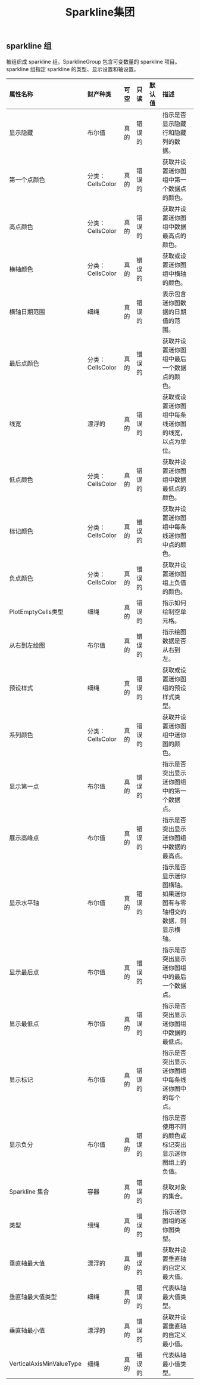 ﻿---
title: Sparkline集团
second_title: Aspose.Cells Cloud Documen
type: docs
url: /zh/specification/model/sparklinegroup/
description: Aspose.Cells 云模型规范：SparklineGroup。轻松处理 Excel 和其他电子表格文档，具有打开、生成、编辑、拆分、合并、比较和转换等功能
kwords: Excel, Office, 电子表格, Cloud REST API, SparklineGroup
weight: 50
---
## **sparkline 组**

被组织成 sparkline 组。SparklineGroup 包含可变数量的 sparkline 项目。sparkline 组指定 sparkline 的类型、显示设置和轴设置。

|属性名称|财产种类|可空|只读|默认值|描述|
|:- |:- |:- |:- |:- |:- |
|显示隐藏|布尔值|真的|错误的||指示是否显示隐藏行和隐藏列的数据。|
|第一个点颜色|分类：CellsColor|真的|错误的||获取并设置迷你图组中第一个数据点的颜色。|
|高点颜色|分类：CellsColor|真的|错误的||获取并设置迷你图组中数据最高点的颜色。|
|横轴颜色|分类：CellsColor|真的|错误的||获取或设置迷你图组中横轴的颜色。|
|横轴日期范围|细绳|真的|错误的||表示包含迷你图数据的日期值的范围。|
|最后点颜色|分类：CellsColor|真的|错误的||获取并设置迷你图组中最后一个数据点的颜色。|
|线宽|漂浮的|真的|错误的||获取或设置迷你图组中每条线迷你图的线宽，以点为单位。|
|低点颜色|分类：CellsColor|真的|错误的||获取并设置迷你图组中数据最低点的颜色。|
|标记颜色|分类：CellsColor|真的|错误的||获取并设置迷你图组中每条线迷你图中点的颜色。|
|负点颜色|分类：CellsColor|真的|错误的||获取并设置迷你图组上负值的颜色。|
| PlotEmptyCells类型|细绳|真的|错误的||指示如何绘制空单元格。|
|从右到左绘图|布尔值|真的|错误的||指示绘图数据是否从右到左。|
|预设样式|细绳|真的|错误的||获取或设置迷你图组的预设样式类型。|
|系列颜色|分类：CellsColor|真的|错误的||获取并设置迷你图组中迷你图的颜色。|
|显示第一点|布尔值|真的|错误的||指示是否突出显示迷你图组中的第一个数据点。|
|展示高峰点|布尔值|真的|错误的||指示是否突出显示迷你图组中数据的最高点。|
|显示水平轴|布尔值|真的|错误的||指示是否显示迷你图横轴。如果迷你图有与零轴相交的数据，则显示横轴。|
|显示最后点|布尔值|真的|错误的||指示是否突出显示迷你图组中的最后一个数据点。|
|显示最低点|布尔值|真的|错误的||指示是否突出显示迷你图组中数据的最低点。|
|显示标记|布尔值|真的|错误的||指示是否突出显示迷你图组中每条线迷你图中的每个点。|
|显示负分|布尔值|真的|错误的||指示是否使用不同的颜色或标记突出显示迷你图组上的负值。|
| Sparkline 集合|容器|真的|错误的||获取对象的集合。|
|类型|细绳|真的|错误的||指示迷你图组的迷你图类型。|
|垂直轴最大值|漂浮的|真的|错误的||获取并设置垂直轴的自定义最大值。|
|垂直轴最大值类型|细绳|真的|错误的||代表纵轴最大值类型。|
|垂直轴最小值|漂浮的|真的|错误的||获取并设置垂直轴的自定义最小值。|
| VerticalAxisMinValueType|细绳|真的|错误的||代表纵轴最小值类型。|

